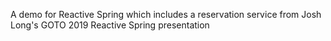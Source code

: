 A demo for Reactive Spring which includes a reservation service from Josh Long's GOTO 2019 Reactive Spring presentation

